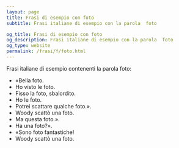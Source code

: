 ```yaml
---
layout: page
title: Frasi di esempio con foto 
subtitle: Frasi italiane di esempio con la parola  foto

og_title: Frasi di esempio con foto 
og_description: Frasi italiane di esempio con la parola  foto
og_type: website
permalink: /frasi/f/foto.html
---
```


Frasi italiane di esempio contenenti la parola foto:


- «Bella foto.
- Ho visto le foto.
- Fisso la foto, sbalordito.
- Ho le foto.
- Potrei scattare qualche foto.».
- Woody scattò una foto.
- Ma questa foto.».
- Ha una foto?».
- «Sono foto fantastiche!
- Woody scattò una foto.
